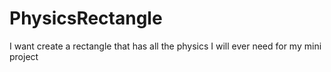# PhysicsRectangle
I want create a rectangle that has all the physics I will ever need for my mini project
